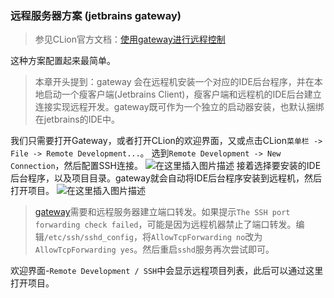 ### 远程服务器方案 (jetbrains gateway)

> 参见CLion官方文档：[使用gateway进行远程控制](https://www.jetbrains.com/help/clion/remote.html)

这种方案配置起来最简单。

> 本章开头提到：gateway 会在远程机安装一个对应的IDE后台程序，并在本地启动一个瘦客户端(Jetbrains Client)，瘦客户端和远程机的IDE后台建立连接实现远程开发。gateway既可作为一个独立的启动器安装，也默认捆绑在jetbrains的IDE中。

我们只需要打开Gateway，或者打开CLion的欢迎界面，又或点击CLion`菜单栏 -> File -> Remote Development...`。
选到`Remote Development -> New Connection`，然后配置SSH连接。
![在这里插入图片描述](https://i-blog.csdnimg.cn/blog_migrate/f248d77540ad1ca1a9399d9c783ebe13.png)
接着选择要安装的IDE后台程序，以及项目目录。gateway就会自动将IDE后台程序安装到远程机，然后打开项目。
![在这里插入图片描述](https://i-blog.csdnimg.cn/blog_migrate/a92e8188738be67e0ccb3a3d8377493b.png)

> [gateway](https://www.jetbrains.com/help/clion/remote-development-overview.html#e4caca2f)需要和远程服务器建立端口转发。如果提示`The SSH port forwarding check failed`，可能是因为远程机器禁止了端口转发。编辑`/etc/ssh/sshd_config`，将`AllowTcpForwarding no`改为`AllowTcpForwarding yes`。然后重启`sshd`服务再次尝试即可。

欢迎界面-`Remote Development / SSH`中会显示远程项目列表，此后可以通过这里打开项目。